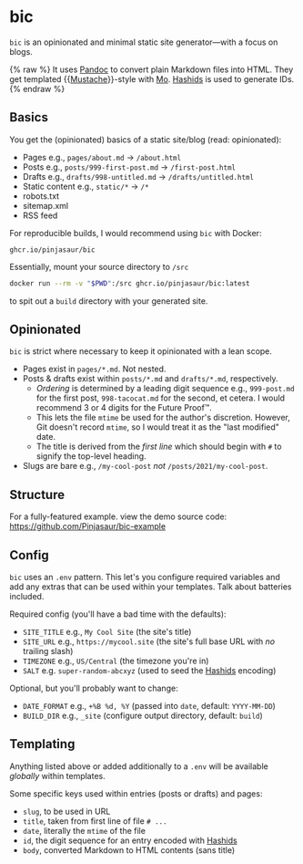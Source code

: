 # bic

`bic` is an opinionated and minimal static site generator&mdash;with a focus on
blogs.

{% raw %}
It uses [Pandoc] to convert plain Markdown files into HTML. They get templated
{{[Mustache]}}-style with [Mo]. [Hashids] is used to generate IDs.
{% endraw %}

## Basics

You get the (opinionated) basics of a static site/blog (read: opinionated):

- Pages e.g., `pages/about.md` &rarr; `/about.html`
- Posts e.g., `posts/999-first-post.md` &rarr; `/first-post.html`
- Drafts e.g., `drafts/998-untitled.md` &rarr; `/drafts/untitled.html`
- Static content e.g., `static/*` &rarr; `/*`
- robots.txt
- sitemap.xml
- RSS feed

For reproducible builds, I would recommend using `bic` with Docker:

`ghcr.io/pinjasaur/bic`

Essentially, mount your source directory to `/src`

```bash
docker run --rm -v "$PWD":/src ghcr.io/pinjasaur/bic:latest
```

to spit out a `build` directory with your generated site.

## Opinionated

`bic` is strict where necessary to keep it opinionated with a lean scope.

- Pages exist in `pages/*.md`. Not nested.
- Posts & drafts exist within `posts/*.md` and `drafts/*.md`, respectively.
    - _Ordering_ is determined by a leading digit sequence e.g., `999-post.md`
    for the first post, `998-tacocat.md` for the second, et cetera. I would
    recommend 3 or 4 digits for the Future Proof&trade;.
    - This lets the file `mtime` be used for the author's discretion. However,
    Git doesn't record `mtime`, so I would treat it as the "last modified" date.
    - The title is derived from the _first line_ which should begin with `#` to
    signify the top-level heading.
- Slugs are bare e.g., `/my-cool-post` _not_ `/posts/2021/my-cool-post`.

## Structure

For a fully-featured example. view the demo source code: <https://github.com/Pinjasaur/bic-example>

## Config

`bic` uses an `.env` pattern. This let's you configure required variables and add
any extras that can be used within your templates. Talk about batteries included.

Required config (you'll have a bad time with the defaults):

- `SITE_TITLE` e.g., `My Cool Site` (the site's title)
- `SITE_URL` e.g., `https://mycool.site` (the site's full base URL with _no_ trailing slash)
- `TIMEZONE` e.g., `US/Central` (the timezone you're in)
- `SALT` e.g. `super-random-abcxyz` (used to seed the [Hashids] encoding)

Optional, but you'll probably want to change:

- `DATE_FORMAT` e.g., `+%B %d, %Y` (passed into `date`, default: `YYYY-MM-DD`)
- `BUILD_DIR` e.g., `_site` (configure output directory, default: `build`)

## Templating

Anything listed above or added additionally to a `.env` will be available
_globally_ within templates.

Some specific keys used within entries (posts or drafts) and pages:

- `slug`, to be used in URL
- `title`, taken from first line of file `# ...`
- `date`, literally the `mtime` of the file
- `id`, the digit sequence for an entry encoded with [Hashids]
- `body`, converted Markdown to HTML contents (sans title)

[Pandoc]: https://pandoc.org/
[Mustache]: https://mustache.github.io/mustache.5.html
[Mo]: https://github.com/tests-always-included/mo
[Hashids]: https://hashids.org/
